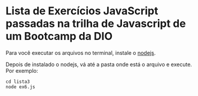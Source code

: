 # Lista de Exercícios JavaScript passadas na trilha de Javascript de um Bootcamp da DIO

Para você executar os arquivos no terminal, instale o [nodejs](https://nodejs.org/).

Depois de instalado o nodejs, vá até a pasta onde está o arquivo e execute. Por exemplo: 
```dos
cd lista3
node ex6.js
```
